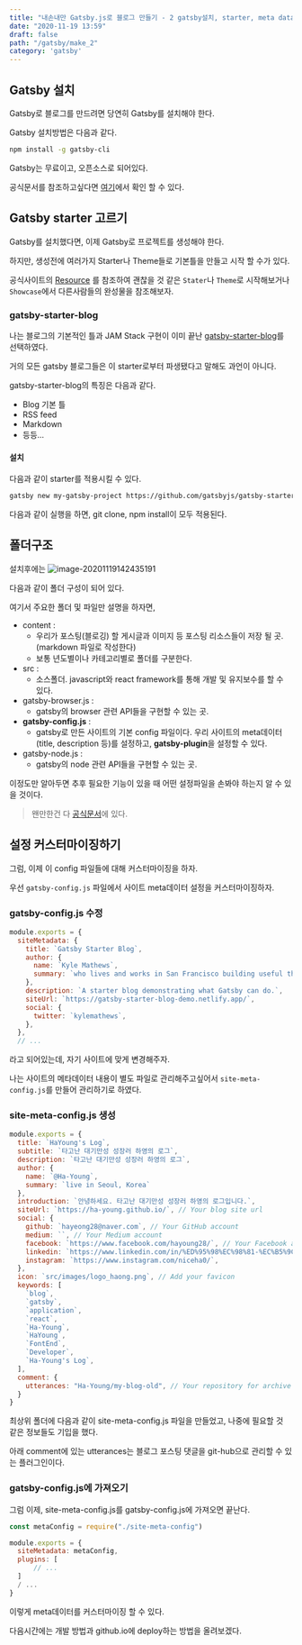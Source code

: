 ```yaml
---
title: "내손내만 Gatsby.js로 블로그 만들기 - 2 gatsby설치, starter, meta data 설정"
date: "2020-11-19 13:59"
draft: false
path: "/gatsby/make_2"
category: 'gatsby'
---
```


## Gatsby 설치

Gatsby로 블로그를 만드려면 당연히 Gatsby를 설치해야 한다.

Gatsby 설치방법은 다음과 같다.

```bash
npm install -g gatsby-cli
```



Gatsby는 무료이고, 오픈소스로 되어있다.

공식문서를 참조하고싶다면 [여기](https://www.gatsbyjs.com/docs/)에서 확인 할 수 있다.



## Gatsby starter 고르기

Gatsby를 설치했다면, 이제 Gatsby로 프로젝트를 생성해야 한다.

하지만, 생성전에 여러가지 Starter나 Theme들로 기본틀을 만들고 시작 할 수가 있다.

공식사이트의 [Resource](https://www.gatsbyjs.com/starters/?c=Blog&v=2) 를 참조하여 괜찮을 것 같은 `Stater`나 `Theme`로 시작해보거나 `Showcase`에서 다른사람들의 완성물을 참조해보자.

### gatsby-starter-blog

나는 블로그의 기본적인 틀과 JAM Stack 구현이 이미 끝난 [gatsby-starter-blog](https://www.gatsbyjs.com/starters/gatsbyjs/gatsby-starter-blog/)를 선택하였다.

거의 모든 gatsby 블로그들은 이 starter로부터 파생됐다고 말해도 과언이 아니다.

gatsby-starter-blog의 특징은 다음과 같다.

- Blog 기본 틀
- RSS feed
- Markdown 
- 등등...

#### 설치

다음과 같이 starter를 적용시킬 수 있다.

```bash
gatsby new my-gatsby-project https://github.com/gatsbyjs/gatsby-starter-blog
```

다음과 같이 실행을 하면, git clone, npm install이 모두 적용된다.



## 폴더구조

설치후에는 
![image-20201119142435191](C:\blog\my-blog-OLD\content\gatsby\2020-11-19-내손내만-Gatsby.js로-블로그-만들기---2-gatsby설치,-starter-고르기_img1.jpg)

다음과 같이 폴더 구성이 되어 있다.

여기서 주요한 폴더 및 파일만 설명을 하자면,

- content : 
  - 우리가 포스팅(블로깅) 할 게시글과 이미지 등 포스팅 리소스들이 저장 될 곳. (markdown 파일로 작성한다)
  - 보통 년도별이나 카테고리별로 폴더를 구분한다.
- src : 
  - 소스폴더. javascript와 react framework를 통해 개발 및 유지보수를 할 수 있다.
- gatsby-browser.js :
  - gatsby의 browser 관련 API들을 구현할 수 있는 곳.
- **gatsby-config.js** : 
  - gatsby로 만든 사이트의 기본 config 파일이다.
    우리 사이트의 meta데이터 (title, description 등)를 설정하고,
    **gatsby-plugin**을 설정할 수 있다. 
- gatsby-node.js : 
  - gatsby의 node 관련 API들을 구현할 수 있는 곳.



이정도만 알아두면 추후 필요한 기능이 있을 때 어떤 설정파일을 손봐야 하는지 알 수 있을 것이다.

> 왠만한건 다 [공식문서](https://www.gatsbyjs.com/docs/api-reference/)에 있다.



## 설정 커스터마이징하기

그럼, 이제 이 config 파일들에 대해 커스터마이징을 하자.

우선 `gatsby-config.js` 파일에서 사이트 meta데이터 설정을 커스터마이징하자.

### gatsby-config.js 수정

```js
module.exports = {
  siteMetadata: {
    title: `Gatsby Starter Blog`,
    author: {
      name: `Kyle Mathews`,
      summary: `who lives and works in San Francisco building useful things.`,
    },
    description: `A starter blog demonstrating what Gatsby can do.`,
    siteUrl: `https://gatsby-starter-blog-demo.netlify.app/`,
    social: {
      twitter: `kylemathews`,
    },
  },
  // ...
```

라고 되어있는데, 자기 사이트에 맞게 변경해주자.

나는 사이트의 메타데이터 내용이 별도 파일로 관리해주고싶어서 `site-meta-config.js`를 만들어 관리하기로 하였다.

### site-meta-config.js 생성

```js
module.exports = {
  title: `HaYoung's Log`,
  subtitle: `타고난 대기만성 성장러 하영의 로그`,
  description: `타고난 대기만성 성장러 하영의 로그`,
  author: {
    name: `@Ha-Young`,
    summary: `live in Seoul, Korea`
  },
  introduction: `안녕하세요. 타고난 대기만성 성장러 하영의 로그입니다.`,
  siteUrl: `https://ha-young.github.io/`, // Your blog site url
  social: {
    github: `hayeong28@naver.com`, // Your GitHub account
    medium: ``, // Your Medium account
    facebook: `https://www.facebook.com/hayoung28/`, // Your Facebook account
    linkedin: `https://www.linkedin.com/in/%ED%95%98%EC%98%81-%EC%B5%9C-6832781b6/`, // Your LinkedIn account
    instagram: `https://www.instagram.com/niceha0/`,
  },
  icon: `src/images/logo_haong.png`, // Add your favicon
  keywords: [
    `blog`,
    `gatsby`,
    `application`,
    `react`,
    `Ha-Young`,
    `HaYoung`,
    `FontEnd`,
    `Developer`,
    `Ha-Young's Log`,
  ],
  comment: {
    utterances: "Ha-Young/my-blog-old", // Your repository for archive comment
  }
}

```

최상위 폴더에 다음과 같이 site-meta-config.js 파일을 만들었고,
나중에 필요할 것 같은 정보들도 기입을 했다.

아래 comment에 있는 utterances는 블로그 포스팅 댓글을 git-hub으로 관리할 수 있는 플러그인이다.



### gatsby-config.js에 가져오기

그럼 이제, site-meta-config.js를 gatsby-config.js에 가져오면 끝난다.

```js
const metaConfig = require("./site-meta-config")

module.exports = {
  siteMetadata: metaConfig,
  plugins: [
      // ...
  ]
  / ...
}
```



이렇게 meta데이터를 커스터마이징 할 수 있다.



다음시간에는 개발 방법과 github.io에 deploy하는 방법을 올려보겠다.